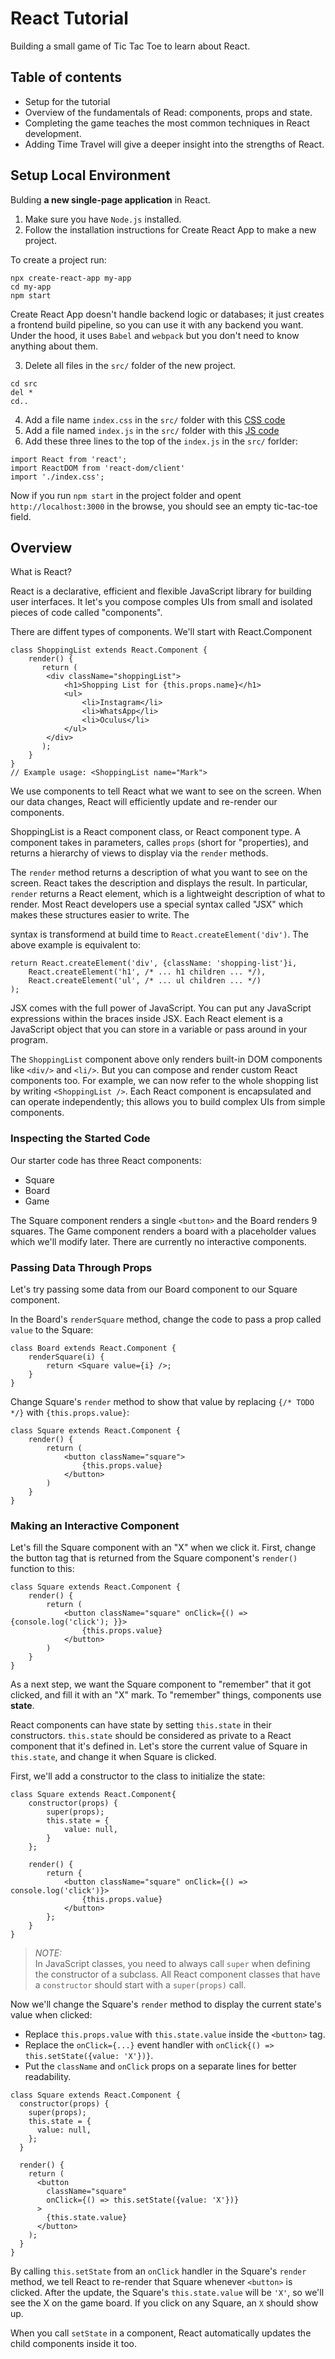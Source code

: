 # React Tutorial

Building a small game of Tic Tac Toe to learn about React.

## Table of contents

- Setup for the tutorial
- Overview of the fundamentals of Read: components, props and state.
- Completing the game teaches the most common techniques in React development.
- Adding Time Travel will give a deeper insight into the strengths of React.

## Setup Local Environment

Bulding __a new single-page application__ in React.

1. Make sure you have ```Node.js``` installed.
2. Follow the installation instructions for Create React App to make a new project.

To create a project run:
```
npx create-react-app my-app
cd my-app
npm start
```
Create React App doesn't handle backend logic or databases; it just creates a frontend build
pipeline, so you can use it with any backend you want. Under the hood, it uses ```Babel``` and
```webpack``` but you don't need to know anything about them.

3. Delete all files in the ```src/``` folder of the new project.
```
cd src
del *
cd..
```
4. Add a file name ```index.css``` in the ```src/``` folder with this [CSS code](https://codepen.io/gaearon/pen/oWWQNa?editors=0100)
5. Add a file named ```index.js``` in the ```src/``` folder with this [JS code](https://codepen.io/gaearon/pen/oWWQNa?editors=0010)
6. Add these three lines to the top of the ```index.js``` in the ```src/``` forlder:
```JSX
import React from 'react';
import ReactDOM from 'react-dom/client'
import './index.css';
```
Now if you run ```npm start``` in the project folder and opent ```http://localhost:3000``` in
the browse, you should see an empty tic-tac-toe field.

## Overview

What is React? 

React is a declarative, efficient and flexible JavaScript library for building user interfaces.
It let's you compose comples UIs from small and isolated pieces of code called "components".

There are diffent types of components. We'll start with React.Component
```JSX
class ShoppingList extends React.Component {
    render() {
       return (
        <div className="shoppingList">
            <h1>Shopping List for {this.props.name}</h1>
            <ul>
                <li>Instagram</li>
                <li>WhatsApp</li>
                <li>Oculus</li>
            </ul>
        </div>
       );
    }
}
// Example usage: <ShoppingList name="Mark">
```

We use components to tell React what we want to see on the screen. When our data changes, 
React will efficiently update and re-render our components.

ShoppingList is a React component class, or React component type. A component takes in parameters,
calles ```props``` (short for "properties), and returns a hierarchy of views to display via the ```render``` methods.

The ```render``` method returns a description of what you want to see on the screen. React takes the description
and displays the result. In particular, ```render``` returns a React element, which is a lightweight description
of what to render. Most React developers use a special syntax called "JSX" which makes these structures easier to write.
The <div /> syntax is transformend at build time to ```React.createElement('div')```. The above example is equivalent to:
```JSX
return React.createElement('div', {className: 'shopping-list'}i,
    React.createElement('h1', /* ... h1 children ... */),
    React.createElement('ul', /* ... ul children ... */)
);

```

JSX comes with the full power of JavaScript. You can put any JavaScript expressions within the braces inside JSX.
Each React element is a JavaScript object that you can store in a variable or pass around in your program.

The ```ShoppingList``` component above only renders built-in DOM components like ```<div/>``` and ```<li/>```.
But you can compose and render custom React components too. For example, we can now refer to the whole shopping list
by writing ```<ShoppingList />```. Each React component is encapsulated and can operate independently;
this allows you to build complex UIs from simple components.

### __Inspecting the Started Code__

Our starter code has three React components:
- Square
- Board
- Game

The Square component renders a single ```<button>``` and the Board renders 9 squares. The Game component renders a board with a placeholder values which we'll modify later. There are currently 
no interactive components.

### __Passing Data Through Props__

Let's try passing some data from our Board component to our Square component.

In the Board's ```renderSquare``` method, change the code to pass a prop called ```value``` to the Square:
```JSX
class Board extends React.Component {
    renderSquare(i) {
        return <Square value={i} />;
    }
} 
```
Change Square's ```render``` method to show that value by replacing ```{/* TODO */}``` with
```{this.props.value}```:

```JSX
class Square extends React.Component {
    render() {
        return (
            <button className="square">
                {this.props.value}
            </button>
        )
    }
}
```

### __Making an Interactive Component__

Let's fill the Square component with an "X" when we click it. First, change the button tag that is 
returned from the Square component's ```render()``` function to this:
```JSX
class Square extends React.Component {
    render() {
        return (
            <button className="square" onClick={() => {console.log('click'); }}>
                {this.props.value}
            </button>
        )
    }
}
```

As a next step, we want the Square component to "remember" that it got clicked, and fill it with an
"X" mark. To "remember" things, components use __state__. 

React components can have state by setting ``this.state`` in their constructors. ``this.state`` should
be considered as private to a React component that it's defined in. Let's store the current value of Square 
in ``this.state``, and change it when Square is clicked.

First, we'll add a constructor to the class to initialize the state:

```JSX
class Square extends React.Component{
    constructor(props) {
        super(props);
        this.state = {
            value: null,
        }
    };

    render() {
        return {
            <button className="square" onClick={() => console.log('click')}>
                {this.props.value}
            </button>
        };
    }
}

```


> _NOTE:_ <br>
In JavaScript classes, you need to always call ``super`` when defining the constructor of a
subclass. All React component classes that have a ``constructor`` should start with a 
``super(props)`` call.

Now we'll change the Square's ```render``` method to display the current state's value when clicked:

- Replace ``this.props.value`` with ``this.state.value`` inside the ``<button>`` tag.
- Replace the ``onClick={...}`` event handler with ``onClick{() => this.setState({value: 'X'})}``.
- Put the ``className`` and ``onClick`` props on a separate lines for better readability.

```JSX
class Square extends React.Component {
  constructor(props) {
    super(props);
    this.state = {
      value: null,
    };
  }

  render() {
    return (
      <button
        className="square"
        onClick={() => this.setState({value: 'X'})}
      >
        {this.state.value}
      </button>
    );
  }
}
```

By calling ``this.setState`` from an ``onClick`` handler in the Square's ``render`` method, we tell
React to re-render that Square whenever ``<button>`` is clicked. After the update, the Square's 
``this.state.value`` will be ``'X'``, so we'll see the X on the game board. If you click on any Square,
an ``X`` should show up.

When you call ``setState`` in a component, React automatically updates the child components inside it too.